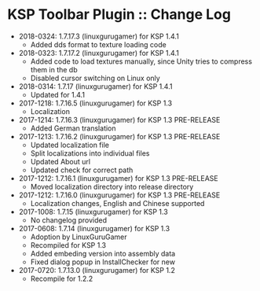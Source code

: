 # KSP Toolbar Plugin :: Change Log

* 2018-0324: 1.7.17.3 (linuxgurugamer) for KSP 1.4.1
	+ Added dds format to texture loading code
* 2018-0323: 1.7.17.2 (linuxgurugamer) for KSP 1.4.1
	+ Added code to load textures manually, since Unity tries to compress them in the db
	+ Disabled cursor switching on Linux only
* 2018-0314: 1.7.17 (linuxgurugamer) for KSP 1.4.1
	+ Updated for 1.4.1
* 2017-1218: 1.7.16.5 (linuxgurugamer) for KSP 1.3
	+ Localization
* 2017-1214: 1.7.16.3 (linuxgurugamer) for KSP 1.3 PRE-RELEASE
	+ Added German translation
* 2017-1213: 1.7.16.2 (linuxgurugamer) for KSP 1.3 PRE-RELEASE
	+ Updated localization file
	+ Split localizations into individual files
	+ Updated About url
	+ Updated check for correct path
* 2017-1212: 1.7.16.1 (linuxgurugamer) for KSP 1.3 PRE-RELEASE
	+ Moved localization directory into release directory
* 2017-1212: 1.7.16.0 (linuxgurugamer) for KSP 1.3 PRE-RELEASE
	+ Localization changes, English and Chinese supported
* 2017-1008: 1.7.15 (linuxgurugamer) for KSP 1.3
	+ No changelog provided
* 2017-0608: 1.7.14 (linuxgurugamer) for KSP 1.3
	+ Adoption by LinuxGuruGamer
	+ Recompiled for KSP 1.3
	+ Added embeding version into assembly data
	+ Fixed dialog popup in InstallChecker for new
* 2017-0720: 1.7.13.0 (linuxgurugamer) for KSP 1.2
	+ Recompile for 1.2.2
